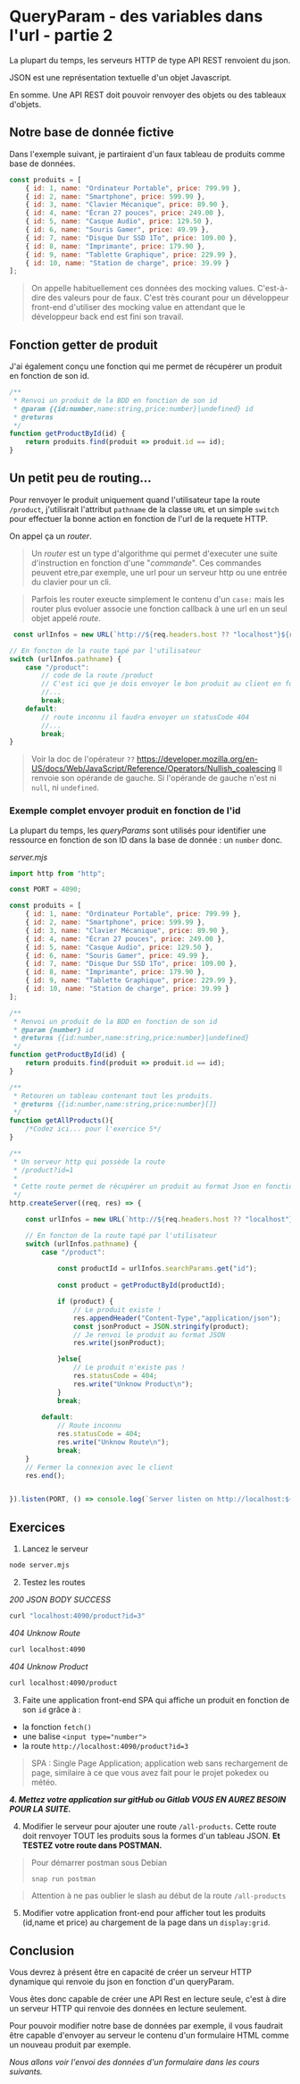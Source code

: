 # QueryParam - des variables dans l'url - partie 2

La plupart du temps, les serveurs HTTP de type API REST renvoient du json. 

JSON est une représentation textuelle d'un objet Javascript. 

En somme. Une API REST doit pouvoir renvoyer des objets ou des tableaux d'objets.

## Notre base de donnée fictive
Dans l'exemple suivant, je partiraient d'un faux tableau de produits comme base de données. 

```js
const produits = [
    { id: 1, name: "Ordinateur Portable", price: 799.99 },
    { id: 2, name: "Smartphone", price: 599.99 },
    { id: 3, name: "Clavier Mécanique", price: 89.90 },
    { id: 4, name: "Écran 27 pouces", price: 249.00 },
    { id: 5, name: "Casque Audio", price: 129.50 },
    { id: 6, name: "Souris Gamer", price: 49.99 },
    { id: 7, name: "Disque Dur SSD 1To", price: 109.00 },
    { id: 8, name: "Imprimante", price: 179.90 },
    { id: 9, name: "Tablette Graphique", price: 229.99 },
    { id: 10, name: "Station de charge", price: 39.99 }
];
```

> On appelle habituellement ces données des mocking values. 
> C'est-à-dire des valeurs pour de faux.
> C'est très courant pour un développeur front-end d'utiliser des mocking value en attendant que le développeur back end est fini son travail. 

## Fonction getter de produit

J'ai également conçu une fonction qui me permet de récupérer un produit en fonction de son id.

```js
/**
 * Renvoi un produit de la BDD en fonction de son id
 * @param {{id:number,name:string,price:number}|undefined} id 
 * @returns 
 */
function getProductById(id) {
    return produits.find(produit => produit.id == id);
}
```

## Un petit peu de routing...

Pour renvoyer le produit uniquement quand l'utilisateur tape la route `/product`, j'utilisrait l'attribut `pathname` de la classe `URL` et un simple `switch` pour effectuer la bonne action en fonction de l'url de la requete HTTP.

On appel ça un *router*.

> Un *router* est un type d'algorithme qui permet d'executer une suite d'instruction en fonction d'une "*commande*". Ces commandes peuvent etre,par exemple, une url pour un serveur http ou une entrée du clavier pour un cli.

> Parfois les router exeucte simplement le contenu d'un `case:` mais les router plus evoluer associe une fonction callback à une url en un seul objet appelé *route*.


```js
 const urlInfos = new URL(`http://${req.headers.host ?? "localhost"}${req.url ?? "/"}`);

// En foncton de la route tapé par l'utilisateur
switch (urlInfos.pathname) {
    case "/product":
        // code de la route /product
        // C'est ici que je dois envoyer le bon produit au client en fonction de l'id
        //...
        break;
    default:
        // route inconnu il faudra envoyer un statusCode 404
        //...
        break;
}
```

> Voir la doc de l'opérateur `??`
> https://developer.mozilla.org/en-US/docs/Web/JavaScript/Reference/Operators/Nullish_coalescing
> Il renvoie son opérande de gauche. Si l'opérande de gauche n'est ni `null`, ni `undefined`. 


### Exemple complet envoyer produit en fonction de l'id
La plupart du temps, les *queryParams* sont utilisés pour identifier une ressource en fonction de son ID dans la base de donnée : un `number` donc.

*server.mjs*
```js
import http from "http";

const PORT = 4090;

const produits = [
    { id: 1, name: "Ordinateur Portable", price: 799.99 },
    { id: 2, name: "Smartphone", price: 599.99 },
    { id: 3, name: "Clavier Mécanique", price: 89.90 },
    { id: 4, name: "Écran 27 pouces", price: 249.00 },
    { id: 5, name: "Casque Audio", price: 129.50 },
    { id: 6, name: "Souris Gamer", price: 49.99 },
    { id: 7, name: "Disque Dur SSD 1To", price: 109.00 },
    { id: 8, name: "Imprimante", price: 179.90 },
    { id: 9, name: "Tablette Graphique", price: 229.99 },
    { id: 10, name: "Station de charge", price: 39.99 }
];

/**
 * Renvoi un produit de la BDD en fonction de son id
 * @param {number} id 
 * @returns {{id:number,name:string,price:number}|undefined} 
 */
function getProductById(id) {
    return produits.find(produit => produit.id == id);
}

/**
 * Retouren un tableau contenant tout les produits.
 * @returns {{id:number,name:string,price:number}[]}
 */ 
function getAllProducts(){
    /*Codez ici... pour l'exercice 5*/
}

/**
 * Un serveur http qui possède la route 
 * /product?id=1
 * 
 * Cette route permet de récupérer un produit au format Json en fonction de son ID .
 */
http.createServer((req, res) => {

    const urlInfos = new URL(`http://${req.headers.host ?? "localhost"}${req.url ?? "/"}`);

    // En foncton de la route tapé par l'utilisateur
    switch (urlInfos.pathname) {
        case "/product":
            
            const productId = urlInfos.searchParams.get("id");
            
            const product = getProductById(productId);

            if (product) {
                // Le produit existe !
                res.appendHeader("Content-Type","application/json");
                const jsonProduct = JSON.stringify(product);
                // Je renvoi le produit au format JSON
                res.write(jsonProduct); 

            }else{
                // Le produit n'existe pas !
                res.statusCode = 404;
                res.write("Unknow Product\n");
            }
            break;
        
        default:
            // Route inconnu
            res.statusCode = 404;
            res.write("Unknow Route\n");
            break;
    }
    // Fermer la connexion avec le client
    res.end();


}).listen(PORT, () => console.log(`Server listen on http://localhost:${PORT}`));
```

## Exercices

1. Lancez le serveur

```bash
node server.mjs
```

2. Testez les routes

*200 JSON BODY SUCCESS*
```bash
curl "localhost:4090/product?id=3"
```
*404 Unknow Route*
```bash
curl localhost:4090
```
*404 Unknow Product*
```bash
curl localhost:4090/product
```

3. Faite une application front-end SPA qui affiche un produit en fonction de son `id` grâce à :
- la fonction `fetch()`
- une balise `<input type="number">` 
- la route `http://localhost:4090/product?id=3`

> SPA : Single Page Application; application web sans rechargement de page, similaire à ce que vous avez fait pour le projet pokedex ou météo.

***4. Mettez votre application sur gitHub ou Gitlab VOUS EN AUREZ BESOIN POUR LA SUITE.***

4. Modifier le serveur pour ajouter une route `/all-products`. Cette route doit renvoyer TOUT les produits sous la formes d'un tableau JSON. **Et TESTEZ votre route dans POSTMAN.**

> Pour démarrer postman sous Debian
> ```bash
> snap run postman
> ```
>

> Attention à ne pas oublier le slash au début de la route `/all-products`

5. Modifier votre application front-end pour afficher tout les produits (id,name et price) au chargement de la page dans un `display:grid`.

## Conclusion

Vous devrez à présent être en capacité de créer un serveur HTTP dynamique qui renvoie du json en fonction d'un queryParam.

Vous êtes donc capable de créer une API Rest en lecture seule, c'est à dire un serveur HTTP qui renvoie des données en lecture seulement. 

Pour pouvoir modifier notre base de données par exemple, il vous faudrait être capable d'envoyer au serveur le contenu d'un formulaire HTML comme un nouveau produit par exemple. 

*Nous allons voir l'envoi des données d'un formulaire dans les cours suivants.*
